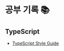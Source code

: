 # 공부 기록 📚


## TypeScript
- [TypeScript Style Guide](https://mkosir.github.io/typescript-style-guide/#introduction)
